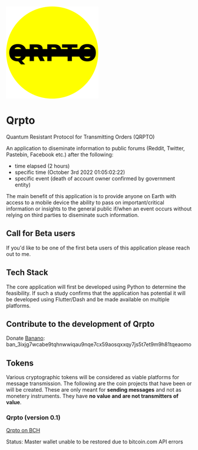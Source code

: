 ![Qrpto yellow logo](	https://github.com/noveoko/qrpto/blob/master/img/logo.png?raw=true)

# Qrpto

Quantum Resistant Protocol for Transmitting Orders (QRPTO)

An application to diseminate information to public forums (Reddit, Twitter, Pastebin, Facebook etc.) after the following:
* time elapsed (2 hours)
* specific time (October 3rd 2022 01:05:02:22)
* specific event (death of account owner confirmed by government entity)

The main benefit of this application is to provide anyone on Earth with access to a mobile device the ability to pass on important/critical information or insights to the general public if/when an event occurs without relying on third parties to diseminate such information.

## Call for Beta users

If you'd like to be one of the first beta users of this application please reach out to me.

## Tech Stack

The core application will first be developed using Python to determine the feasibility. If such a study confirms that the application has potential it will be developed using Flutter/Dash and be made available on multiple platforms.

## Contribute to the development of Qrpto

Donate [Banano](https://banano.cc): ban_3ixjg7wcabe9tqhnwwiqau9nqe7cx59aosqxxqy7js5t7et9m9h81tqeaomo

## Tokens

Various cryptographic tokens will be considered as viable platforms for message transmission. The following are the coin projects that have been or will be created. These are only meant for **sending messages** and not as monetery instruments. They have **no value and are not transmitters of value**.

### Qrpto (version 0.1)

[Qrpto on BCH](https://explorer.bitcoin.com/bch/token/d713ca2cdeb671f2cae6b4b85e61316902497e61d053d57d198869b306315142)

Status: Master wallet unable to be restored due to bitcoin.com API errors 
